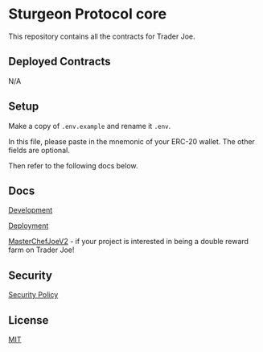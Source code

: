 # Sturgeon Protocol core
This repository contains all the contracts for Trader Joe.

## Deployed Contracts

N/A

## Setup

Make a copy of `.env.example` and rename it `.env`.

In this file, please paste in the mnemonic of your ERC-20 wallet. The other fields are optional.

Then refer to the following docs below.

## Docs

[Development](docs/DEVELOPMENT.md)

[Deployment](docs/DEPLOYMENT.md)

[MasterChefJoeV2](docs/MASTERCHEFJOEV2.md) - if your project is interested in being a double reward farm on Trader Joe!

## Security

[Security Policy](SECURITY.md)

## License

[MIT](LICENSE.txt)
